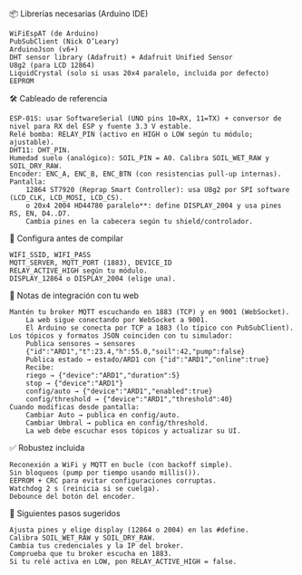 📦 Librerías necesarias (Arduino IDE)

    WiFiEspAT (de Arduino)
    PubSubClient (Nick O’Leary)
    ArduinoJson (v6+)
    DHT sensor library (Adafruit) + Adafruit Unified Sensor
    U8g2 (para LCD 12864)
    LiquidCrystal (solo si usas 20x4 paralelo, incluida por defecto)
    EEPROM

🛠️ Cableado de referencia

    ESP-01S: usar SoftwareSerial (UNO pins 10=RX, 11=TX) + conversor de nivel para RX del ESP y fuente 3.3 V estable.
    Relé bomba: RELAY_PIN (activo en HIGH o LOW según tu módulo; ajustable).
    DHT11: DHT_PIN.
    Humedad suelo (analógico): SOIL_PIN = A0. Calibra SOIL_WET_RAW y SOIL_DRY_RAW.
    Encoder: ENC_A, ENC_B, ENC_BTN (con resistencias pull-up internas).
    Pantalla:
        12864 ST7920 (Reprap Smart Controller): usa U8g2 por SPI software (LCD_CLK, LCD_MOSI, LCD_CS).
        o 20x4 2004 HD44780 paralelo**: define DISPLAY_2004 y usa pines RS, EN, D4..D7.
        Cambia pines en la cabecera según tu shield/controlador.

🔧 Configura antes de compilar

    WIFI_SSID, WIFI_PASS
    MQTT_SERVER, MQTT_PORT (1883), DEVICE_ID
    RELAY_ACTIVE_HIGH según tu módulo.
    DISPLAY_12864 o DISPLAY_2004 (elige una).

🔌 Notas de integración con tu web

    Mantén tu broker MQTT escuchando en 1883 (TCP) y en 9001 (WebSocket).
        La web sigue conectando por WebSocket a 9001.
        El Arduino se conecta por TCP a 1883 (lo típico con PubSubClient).
    Los tópicos y formatos JSON coinciden con tu simulador:
        Publica sensores → sensores
        {"id":"ARD1","t":23.4,"h":55.0,"soil":42,"pump":false}
        Publica estado → estado/ARD1 con {"id":"ARD1","online":true}
        Recibe:
        riego → {"device":"ARD1","duration":5}
        stop → {"device":"ARD1"}
        config/auto → {"device":"ARD1","enabled":true}
        config/threshold → {"device":"ARD1","threshold":40}
    Cuando modificas desde pantalla:
        Cambiar Auto → publica en config/auto.
        Cambiar Umbral → publica en config/threshold.
        La web debe escuchar esos tópicos y actualizar su UI.

✅ Robustez incluida

    Reconexión a WiFi y MQTT en bucle (con backoff simple).
    Sin bloqueos (pump por tiempo usando millis()).
    EEPROM + CRC para evitar configuraciones corruptas.
    Watchdog 2 s (reinicia si se cuelga).
    Debounce del botón del encoder.

🧪 Siguientes pasos sugeridos

    Ajusta pines y elige display (12864 o 2004) en las #define.
    Calibra SOIL_WET_RAW y SOIL_DRY_RAW.
    Cambia tus credenciales y la IP del broker.
    Comprueba que tu broker escucha en 1883.
    Si tu relé activa en LOW, pon RELAY_ACTIVE_HIGH = false.
